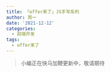 ```yaml
---
title: 「offer来了」JS手写系列
author: 周一
date: '2021-12-12'
categories:
  - 前端开发
tags:
  - offer来了
---
```


> 小编正在快马加鞭更新中，敬请期待
